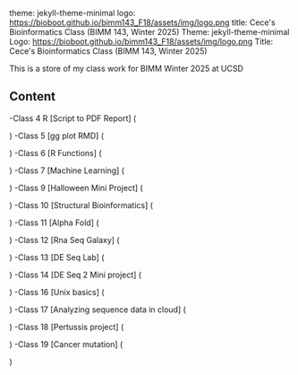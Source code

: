 
theme: jekyll-theme-minimal 
logo: https://bioboot.github.io/bimm143_F18/assets/img/logo.png
title: Cece's Bioinformatics Class (BIMM 143, Winter 2025)
Theme: jekyll-theme-minimal 
Logo: https://bioboot.github.io/bimm143_F18/assets/img/logo.png
Title: Cece's Bioinformatics Class (BIMM 143, Winter 2025)

This is a store of my class work for BIMM Winter 2025 at UCSD 

## Content 
-Class 4 R [Script to PDF Report] (<!DOCTYPE html>
<html xmlns="http://www.w3.org/1999/xhtml" lang="en" xml:lang="en"><head>

<meta charset="utf-8">
<meta name="generator" content="quarto-1.5.57">

<meta name="viewport" content="width=device-width, initial-scale=1.0, user-scalable=yes">)
-Class 5 [gg plot RMD] (<!DOCTYPE html>
<html xmlns="http://www.w3.org/1999/xhtml" lang="en" xml:lang="en"><head>

<meta charset="utf-8">
<meta name="generator" content="quarto-1.5.57">

<meta name="viewport" content="width=device-width, initial-scale=1.0, user-scalable=yes">)
-Class 6 [R Functions] (<!DOCTYPE html>
<html xmlns="http://www.w3.org/1999/xhtml" lang="en" xml:lang="en"><head>

<meta charset="utf-8">
<meta name="generator" content="quarto-1.5.57">

<meta name="viewport" content="width=device-width, initial-scale=1.0, user-scalable=yes">)
-Class 7 [Machine Learning] (<!DOCTYPE html>
<html xmlns="http://www.w3.org/1999/xhtml" lang="en" xml:lang="en"><head>

<meta charset="utf-8">
<meta name="generator" content="quarto-1.5.57">

<meta name="viewport" content="width=device-width, initial-scale=1.0, user-scalable=yes">)
-Class 9 [Halloween Mini Project] (<!DOCTYPE html>
<html xmlns="http://www.w3.org/1999/xhtml" lang="en" xml:lang="en"><head>

<meta charset="utf-8">
<meta name="generator" content="quarto-1.5.57">

<meta name="viewport" content="width=device-width, initial-scale=1.0, user-scalable=yes">)
-Class 10 [Structural Bioinformatics] (<!DOCTYPE html>
<html xmlns="http://www.w3.org/1999/xhtml" lang="en" xml:lang="en"><head>

<meta charset="utf-8">
<meta name="generator" content="quarto-1.5.57">

<meta name="viewport" content="width=device-width, initial-scale=1.0, user-scalable=yes">)
-Class 11 [Alpha Fold] (<!DOCTYPE html>
<html xmlns="http://www.w3.org/1999/xhtml" lang="en" xml:lang="en"><head>

<meta charset="utf-8">
<meta name="generator" content="quarto-1.5.57">

<meta name="viewport" content="width=device-width, initial-scale=1.0, user-scalable=yes">)
-Class 12 [Rna Seq Galaxy] (<!DOCTYPE html>
<html xmlns="http://www.w3.org/1999/xhtml" lang="en" xml:lang="en"><head>

<meta charset="utf-8">
<meta name="generator" content="quarto-1.5.57">

<meta name="viewport" content="width=device-width, initial-scale=1.0, user-scalable=yes">)
-Class 13 [DE Seq Lab] (<!DOCTYPE html>
<html xmlns="http://www.w3.org/1999/xhtml" lang="en" xml:lang="en"><head>

<meta charset="utf-8">
<meta name="generator" content="quarto-1.5.57">

<meta name="viewport" content="width=device-width, initial-scale=1.0, user-scalable=yes">)
-Class 14 [DE Seq 2 Mini project] (<!DOCTYPE html>
<html xmlns="http://www.w3.org/1999/xhtml" lang="en" xml:lang="en"><head>

<meta charset="utf-8">
<meta name="generator" content="quarto-1.5.57">

<meta name="viewport" content="width=device-width, initial-scale=1.0, user-scalable=yes">)
-Class 16 [Unix basics] (<!DOCTYPE html>
<html xmlns="http://www.w3.org/1999/xhtml" lang="en" xml:lang="en"><head>

<meta charset="utf-8">
<meta name="generator" content="quarto-1.5.57">

<meta name="viewport" content="width=device-width, initial-scale=1.0, user-scalable=yes">)
-Class 17 [Analyzing sequence data in cloud] (<!DOCTYPE html>
<html xmlns="http://www.w3.org/1999/xhtml" lang="en" xml:lang="en"><head>

<meta charset="utf-8">
<meta name="generator" content="quarto-1.5.57">

<meta name="viewport" content="width=device-width, initial-scale=1.0, user-scalable=yes">)
-Class 18 [Pertussis project] (<!DOCTYPE html>
<html xmlns="http://www.w3.org/1999/xhtml" lang="en" xml:lang="en"><head>

<meta charset="utf-8">
<meta name="generator" content="quarto-1.5.57">

<meta name="viewport" content="width=device-width, initial-scale=1.0, user-scalable=yes">)
-Class 19 [Cancer mutation] (<!DOCTYPE html>
<html xmlns="http://www.w3.org/1999/xhtml" lang="en" xml:lang="en"><head>

<meta charset="utf-8">
<meta name="generator" content="quarto-1.5.57">

<meta name="viewport" content="width=device-width, initial-scale=1.0, user-scalable=yes">)
